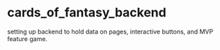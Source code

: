 # cards_of_fantasy_backend
setting up backend to hold data on pages, interactive buttons, and MVP feature game.
